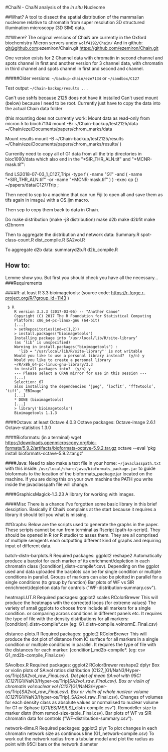 #Cha*i*N - Cha*i*N analysis of the *in situ* Nucleome


##What?
A tool to dissect the spatial distribution of the mammalian nucleome relative to chromatin from super resolution 3D structured illumination microscopy (3D SIM) data.

##Where?
The original versions of Cha*i*N are currently in the Oxford biochemistry Micron servers under `wolf4192/Chain/`
And in github: git@github.com:ezemiron/Chain.git
https://github.com/ezemiron/Chain.git

One version exists for 2 Channel data with chromatin in second channel and spots channel in first
and another version for 3 channel data, with chromatin in third channel and spots channel in first and second and channel.

#####Older versions:
`~/backup-chain/eze7134`
or
`~/sandbox/C127`

Test output
`~/Chain-backup/results ...`

Can't use sshfs because 2125 does not have it installed
Can't used mount (below) because I need to be root.
Currently just have to copy the data into the actual Cha*i*n data folder

(this mounting does not currently work:
Mount data as read-only from micron 5 to bioch7134
mount -Br ~/Chain-backup/test2125/data ~/Chain/eze/Documents/papers/chrom_marks/data

Mount results
mount -B ~/Chain-backup/test2125/results ~/Chain/eze/Documents/papers/chrom_marks/results/
)

Currently need to copy all of G1 data from all the trip directories in bioc1090/data which also end in the "*SIR_THR_ALN.tif" and "*MCNR-mask.tif":

find LS2018-07-03_1_C127_Trip/ -type f \( -name "*G1*" -and \( -name "*SIR_THR_ALN.tif" -or -name "*MCNR-mask.tif" \) \) -exec cp {} ~/papers/data/C127/Trip \;

Then need to scp to a machine that can run Fiji to open all and save them as tifs again in imageJ with a OS.ijm macro.

Then scp to copy them back to data in Cha*i*n.


Do make distribution (make -j8 distribution)
make d2b
make d2bfit
make d2bnorm

Then to aggregate the distribution and network data:
Summary.R
	spot-class-count.R
		dist_compile.R
		SA2vol.R

To aggregate d2b data:
summaryd2b.R
	d2b_compile.R

## How to:
Lemme show you. But first you should check you have all the necessary...
###Requirements

####R:  	at least R 3.3
	bioimagetools: (source code: https://r-forge.r-project.org/R/?group_id=1143 )
 
	 $ R
	    R version 3.3.3 (2017-03-06) -- "Another Canoe"
	    Copyright (C) 2017 The R Foundation for Statistical Computing
	    Platform: x86_64-pc-linux-gnu (64-bit)
	    [...]
	    > setRepositories(ind=c(1,2))
	    > install.packages("bioimagetools")
	    Installing package into ‘/usr/local/lib/R/site-library’
	    (as ‘lib’ is unspecified)
	    Warning in install.packages("bioimagetools") :
	      'lib = "/usr/local/lib/R/site-library"' is not writable
	    Would you like to use a personal library instead?  (y/n) y
	    Would you like to create a personal library
	    ~/R/x86_64-pc-linux-gnu-library/3.3
	    to install packages into?  (y/n) y
	    --- Please select a CRAN mirror for use in this session ---
	    [...]
	    Selection: 67
	    also installing the dependencies ‘jpeg’, ‘locfit’, ‘fftwtools’, ‘tiff’, ‘EBImage’
	    [...]
	    * DONE (bioimagetools)
	    [...]
	    > library('bioimagetools')
	    Bioimagetools 1.1.3




####Octave:	at least Octave 4.0.3
	Octave packages:
	Octave-image 2.6.1
	Octave-statistics 1.3.0


####Bioformats:
(in a terminal)
	wget https://downloads.openmicroscopy.org/bio-formats/5.9.2/artifacts/bioformats-octave-5.9.2.tar.gz
    	octave --eval 'pkg install bioformats-octave-5.9.2.tar.gz'


####Java:
Need to also make a text file in your home: `~/javaclasspath.txt`
with this inside: `/usr/local/share/java/bioformats_package.jar`
to guide bioformats to the location of the bioformats_package.jar located on the machine.
If you are doing this on your own machine the PATH you write inside the javaclasspath file will change.


####GraphicsMagick-1.3.23
A library for working with images.

####Misc
There is a chance I've forgotten some basic library in this brief desciption. Basically if Cha*i*N complains at the start because it requires a library it should tell you what is missing.


##Graphs: 
Below are the scripts used to generate the graphs in the paper. These scripts cannot be run from terminal as Rscript [path-to-script]. 
They should be opened in R (or R studio) to asses them. They are all comprised of multiple semgents each outputting different kind of graphs and requiring input of different data.



batch-distn-barplots.R
	Required packages:
		ggplot2
		reshape2
	Automatically produce a barplot for each marker of its enrichment/depletion in each chromatin class ([condition]_distn-compile*.csv).
	Depending on the ggplot used and data uploaded the barplots can be for single condition or multiple conditions in parallel.
	Groups of markers can also be plotted in parallel for a single conditions (to group by function)
	Bar plots of WF vs SIR enrichment/depletion data for controls ("WF-distribution-summary.csv").


heatmapLUT.R
	Required packages:
		ggplot2
		scales
		RColorBrewer
	This will produce the heatmaps with the corrected loops (for extreme values)
	The variety of small ggplots to choose from include all markers for a single condition. or comparing across conditions in different panels etc.
	It requires the type of file with the density distributions for all markers: [condition]_distn-compile*.csv (eg: G1_distn-compile_volnormE_Final.csv)

distance-plots.R
	Required packages:
		ggplot2
		RColorBrewer
	This will produce the dot plot of distance from IC surface for all markers in a single condition or multiple conditions in parallel.
	It requires the type of file with the distances for each marker: [condition]_md2b-compile*. (eg: csv G1_md2b-compile_Final.csv)

SAvolbox.R
	Required packages:
		ggplot2
		RColorBrewer
		reshape2
		dplyr
	Box or violin plots of SA:vol ratios distribution (C127_[G1/NaN3/Hyper-os/Trip]_SA2vol_raw_Final.csv).
	Dot plot of mean SA:vol with 95CI (C127_[G1/NaN3/Hyper-os/Trip]_SA2vol_raw_Final.csv).
	Box or violin of chromatin vol:nuclear vol (C127_[G1/NaN3/Hyper-os/Trip]_SA2vol_raw_Final.csv).
	Box or violin of whole nuclear volume (C127_[G1/NaN3/Hyper-os/Trip]_SA2vol_raw_Final.csv).
	Changes of volumes for each density class as absolute values or normalised to nuclear volume for G1 or Sphase ([G1/ES/MS/LS]_distn-compile.csv"). 
	Remodeller size to marker distn (from remod-size-table_Final.csv).
	Bar plots of WF vs SIR chromatin data for controls ("WF-distribution-summary.csv").

network-dims.R
	Required packages:
		ggplot2
		plyr
	To plot changes in each chromatin network size as continuous line (G1_network-compile.csv)
	To work out the network radius from a tubular model and plot the radius as point with 95CI bars or the network diameter










